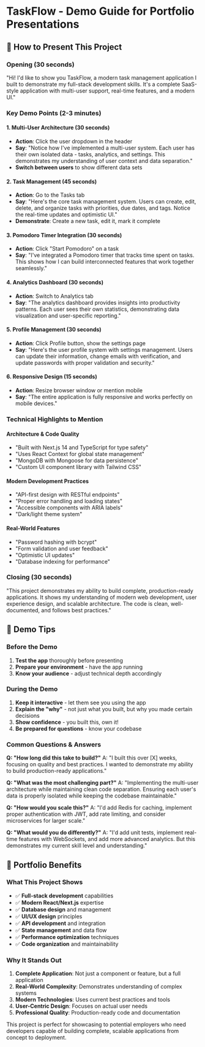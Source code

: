 # TaskFlow - Demo Guide for Portfolio Presentations

## 🎯 **How to Present This Project**

### **Opening (30 seconds)**
"Hi! I'd like to show you TaskFlow, a modern task management application I built to demonstrate my full-stack development skills. It's a complete SaaS-style application with multi-user support, real-time features, and a modern UI."

### **Key Demo Points (2-3 minutes)**

#### **1. Multi-User Architecture (30 seconds)**
- **Action**: Click the user dropdown in the header
- **Say**: "Notice how I've implemented a multi-user system. Each user has their own isolated data - tasks, analytics, and settings. This demonstrates my understanding of user context and data separation."
- **Switch between users** to show different data sets

#### **2. Task Management (45 seconds)**
- **Action**: Go to the Tasks tab
- **Say**: "Here's the core task management system. Users can create, edit, delete, and organize tasks with priorities, due dates, and tags. Notice the real-time updates and optimistic UI."
- **Demonstrate**: Create a new task, edit it, mark it complete

#### **3. Pomodoro Timer Integration (30 seconds)**
- **Action**: Click "Start Pomodoro" on a task
- **Say**: "I've integrated a Pomodoro timer that tracks time spent on tasks. This shows how I can build interconnected features that work together seamlessly."

#### **4. Analytics Dashboard (30 seconds)**
- **Action**: Switch to Analytics tab
- **Say**: "The analytics dashboard provides insights into productivity patterns. Each user sees their own statistics, demonstrating data visualization and user-specific reporting."

#### **5. Profile Management (30 seconds)**
- **Action**: Click Profile button, show the settings page
- **Say**: "Here's the user profile system with settings management. Users can update their information, change emails with verification, and update passwords with proper validation and security."

#### **6. Responsive Design (15 seconds)**
- **Action**: Resize browser window or mention mobile
- **Say**: "The entire application is fully responsive and works perfectly on mobile devices."

### **Technical Highlights to Mention**

#### **Architecture & Code Quality**
- "Built with Next.js 14 and TypeScript for type safety"
- "Uses React Context for global state management"
- "MongoDB with Mongoose for data persistence"
- "Custom UI component library with Tailwind CSS"

#### **Modern Development Practices**
- "API-first design with RESTful endpoints"
- "Proper error handling and loading states"
- "Accessible components with ARIA labels"
- "Dark/light theme system"

#### **Real-World Features**
- "Password hashing with bcrypt"
- "Form validation and user feedback"
- "Optimistic UI updates"
- "Database indexing for performance"

### **Closing (30 seconds)**
"This project demonstrates my ability to build complete, production-ready applications. It shows my understanding of modern web development, user experience design, and scalable architecture. The code is clean, well-documented, and follows best practices."

## 🎨 **Demo Tips**

### **Before the Demo**
1. **Test the app** thoroughly before presenting
2. **Prepare your environment** - have the app running
3. **Know your audience** - adjust technical depth accordingly

### **During the Demo**
1. **Keep it interactive** - let them see you using the app
2. **Explain the "why"** - not just what you built, but why you made certain decisions
3. **Show confidence** - you built this, own it!
4. **Be prepared for questions** - know your codebase

### **Common Questions & Answers**

**Q: "How long did this take to build?"**
A: "I built this over [X] weeks, focusing on quality and best practices. I wanted to demonstrate my ability to build production-ready applications."

**Q: "What was the most challenging part?"**
A: "Implementing the multi-user architecture while maintaining clean code separation. Ensuring each user's data is properly isolated while keeping the codebase maintainable."

**Q: "How would you scale this?"**
A: "I'd add Redis for caching, implement proper authentication with JWT, add rate limiting, and consider microservices for larger scale."

**Q: "What would you do differently?"**
A: "I'd add unit tests, implement real-time features with WebSockets, and add more advanced analytics. But this demonstrates my current skill level and understanding."

## 🚀 **Portfolio Benefits**

### **What This Project Shows**
- ✅ **Full-stack development** capabilities
- ✅ **Modern React/Next.js** expertise
- ✅ **Database design** and management
- ✅ **UI/UX design** principles
- ✅ **API development** and integration
- ✅ **State management** and data flow
- ✅ **Performance optimization** techniques
- ✅ **Code organization** and maintainability

### **Why It Stands Out**
1. **Complete Application**: Not just a component or feature, but a full application
2. **Real-World Complexity**: Demonstrates understanding of complex systems
3. **Modern Technologies**: Uses current best practices and tools
4. **User-Centric Design**: Focuses on actual user needs
5. **Professional Quality**: Production-ready code and documentation

This project is perfect for showcasing to potential employers who need developers capable of building complete, scalable applications from concept to deployment.
